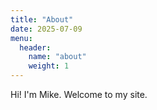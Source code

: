 ```yaml
---
title: "About"
date: 2025-07-09
menu:
  header:
    name: "about"
    weight: 1
---
```


Hi! I'm Mike. Welcome to my site.
